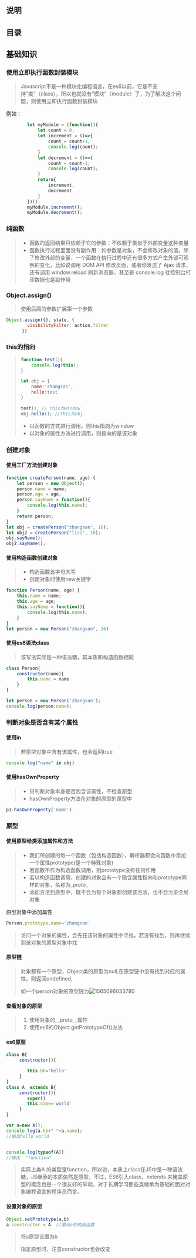 ## 说明

## 目录

## 基础知识

### 使用立即执行函数封装模块

> Javascript不是一种模块化编程语言，在es6以前，它是不支持”类”（class），所以也就没有”模块”（module）了，为了解决这个问题，则使用立即执行函数封装模块

例如：

```js
        let myModule = (function(){
            let count = 0;
            let increment = ()=>{
                count = count+1;
                console.log(count);
            } 
            let decrement = ()=>{
                count = count-1;
                console.log(count);
            }
            return{
                increment,
                decrement
            }
        })();
        myModule.increment();
        myModule.decrement();
```

### 纯函数

> - 函数的返回结果只依赖于它的参数：不依赖于类似于外部变量这种变量
> - 函数执行过程里面没有副作用：如参数是对象，不会修改对象的值，除了修改外部的变量，一个函数在执行过程中还有很多方式产生外部可观察的变化，比如说调用 DOM API 修改页面，或者你发送了 Ajax 请求，还有调用 window.reload 刷新浏览器，甚至是 console.log 往控制台打印数据也是副作用

### Object.assign()

> 使用后面的参数扩展第一个参数

```js
Object.assign({}, state, {
        visibilityFilter: action.filter
      })
```

### this的指向

> ```js
> function test(){
>     console.log(this);
> }
> 
> let obj = {
>     name:'zhangsan',
>     hello:test
> }
> 
> test(); // this为window
> obj.hello(); //this为obj
> ```
>
> - 以函数的方式进行调用，则this指向为window
> - 以对象的属性方法进行调用，则指向的是该对象

### 创建对象

#### 使用工厂方法创建对象

```js
function createPerson(name, age) {
    let person = new Object();
    person.name = name;
    person.age = age;
    person.sayName = function(){
        console.log(this.name);
    }
    return person;
}
let obj = createPerson("zhangsan", 16);
let obj2 = createPerson("lisi", 18);
obj.sayName();
obj2.sayName();
```

#### 使用构造函数创建对象

> - 构造函数首字母大写
> - 创建对象时使用new关键字

```js
function Person(name, age) {
    this.name = name;
    this.age = age;
    this.sayName = function(){
        console.log(this.name);
    }
}
let person = new Person("zhangsan", 16)
```

#### 使用es6语法class

> 该写法实际是一种语法糖，其本质和构造函数相同

```js
class Person{
    constructor(name){
        this.name = name
    }
}

let person = new Person('zhangsan');
console.log(person.name);
```



### 判断对象是否含有某个属性

#### 使用in

> 若原型对象中含有该属性，也会返回true

```js
console.log("name" in obj)
```

#### 使用hasOwnProperty

> - 只判断对象本身是否包含该属性，不检查原型
> - hasOwnProperty方法在对象的原型的原型中

```js
p1.hasOwnProperty('name')
```

### 原型

#### 使用原型给类添加属性和方法

> - 我们所创建的每一个函数（包括构造函数），解析器都会向函数中添加一个属性prototype(是一个特殊对象)
> - 若函数不作为构造函数调用，则prototype没有任何作用
> - 若以构造函数调用，创建的对象会有一个隐含属性指向和prototype同样的对象，名称为\__proto__
> - 添加方法到原型中，既不会为每个对象都创建该方法，也不会污染全局对象

原型对象中添加属性

```js
Person.prototype.name='zhangsan'
```

> 访问一个对象的属性，会先在该对象的属性中寻找，若没有找到，则再继续到该对象的原型对象中找

#### 原型链

> 对象都有一个原型，Object类的原型为null,在原型链中没有找到对应的属性，则返回undefined,
>
> 如一个person对象的原型链为![1565096033780](images/1565096033780.png)

#### 查看对象的原型

> 1. 使用对象的\__proto__属性
> 2. 使用es6的Object.getPrototypeOf()方法

#### es6原型

```js
class B{
     constructor(){

        this.bb='hello'
     }
}
class A  extends B{
     constructor(){
        super()
        this.name='world'
     }
}

var a=new A();
console.log(a.bb+" "+a.name);
//输出hello world


console.log(typeof(A))
//输出  "function"
```

> 实际上类A 的类型是function，所以说，本质上class在JS中是一种语法糖，JS继承的本质依然是原型，不过，ES6引入class，extends 来掩盖原型的概念也是一个很友好的举动，对于长期学习那些类继承为基础的面对对象编程语言的程序员而言。

#### 设置对象的原型

```js
Object.setPrototype(a,b)
a.constructor = A  //重设a的构造函数
```

> 将a原型设置为b
>
> 指定原型时，注意constructor也会改变

